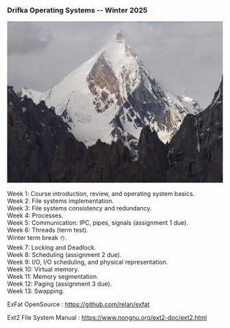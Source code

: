 ### Drifka Operating Systems -- Winter 2025
![Alt text](Assets/Drifka.jpg)


Week 1: Course introduction, review, and operating system basics.  
Week 2: File systems implementation.  
Week 3: File systems consistency and redundancy.  
Week 4: Processes.  
Week 5: Communication: IPC, pipes, signals (assignment 1 due).  
Week 6: Threads (term test).  
Winter term break ☃️.  
Week 7: Locking and Deadlock.  
Week 8: Scheduling (assignment 2 due).  
Week 9: I/O, I/O scheduling, and physical representation.  
Week 10: Virtual memory.  
Week 11: Memory segmentation.  
Week 12: Paging (assignment 3 due).  
Week 13: Swapping.


ExFat OpenSource :  https://github.com/relan/exfat


Ext2 File System Manual : https://www.nongnu.org/ext2-doc/ext2.html

